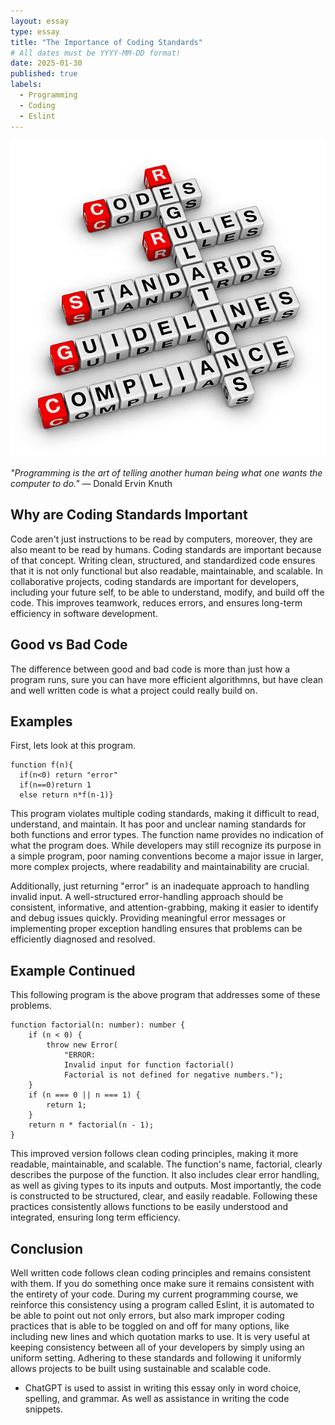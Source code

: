 ```yaml
---
layout: essay
type: essay
title: "The Importance of Coding Standards"
# All dates must be YYYY-MM-DD format!
date: 2025-01-30
published: true
labels:
  - Programming
  - Coding
  - Eslint
---
```

<img src="../img/essays/CodingStandard.jpg">

*"Programming is the art of telling another human being what one wants the computer to do."* ― Donald Ervin Knuth

## Why are Coding Standards Important

Code aren't just instructions to be read by computers, moreover, they are also meant to be read by humans. Coding standards are important because of that concept. Writing clean, structured, and standardized code ensures that it is not only functional but also readable, maintainable, and scalable. In collaborative projects, coding standards are important for developers, including your future self, to be able to understand, modify, and build off the code. This improves teamwork, reduces errors, and ensures long-term efficiency in software development.

## Good vs Bad Code

The difference between good and bad code is more than just how a program runs, sure you can have more efficient algorithmns, but have clean and well written code is what a project could really build on.

## Examples

First, lets look at this program.
```
function f(n){
  if(n<0) return "error"
  if(n==0)return 1
  else return n*f(n-1)}
```

This program violates multiple coding standards, making it difficult to read, understand, and maintain. It has poor and unclear naming standards for both functions and error types. The function name provides no indication of what the program does. While developers may still recognize its purpose in a simple program, poor naming conventions become a major issue in larger, more complex projects, where readability and maintainability are crucial.

Additionally, just returning "error" is an inadequate approach to handling invalid input. A well-structured error-handling approach should be consistent, informative, and attention-grabbing, making it easier to identify and debug issues quickly. Providing meaningful error messages or implementing proper exception handling ensures that problems can be efficiently diagnosed and resolved.

## Example Continued

This following program is the above program that addresses some of these problems.

```
function factorial(n: number): number {
    if (n < 0) {
        throw new Error(
            "ERROR:
            Invalid input for function factorial()
            Factorial is not defined for negative numbers.");
    }
    if (n === 0 || n === 1) {
        return 1;
    }
    return n * factorial(n - 1);
}
```

This improved version follows clean coding principles, making it more readable, maintainable, and scalable. The function's name, factorial, clearly describes the purpose of the function. It also includes clear error handling, as well as giving types to its inputs and outputs. Most importantly, the code is constructed to be structured, clear, and easily readable. Following these practices consistently allows functions to be easily understood and integrated, ensuring long term efficiency.

## Conclusion

Well written code follows clean coding principles and remains consistent with them. If you do something once make sure it remains consistent with the entirety of your code. During my current programming course, we reinforce this consistency using a program called Eslint, it is automated to be able to point out not only errors, but also mark improper coding practices that is able to be toggled on and off for many options, like including new lines and which quotation marks to use. It is very useful at keeping consistency between all of your developers by simply using an uniform setting. Adhering to these standards and following it uniformly allows projects to be built using sustainable and scalable code.

- ChatGPT is used to assist in writing this essay only in word choice, spelling, and grammar. As well as assistance in writing the code snippets.


